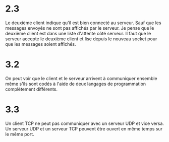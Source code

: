 # 2.3

Le deuxième client indique qu'il est bien connecté au serveur.
Sauf que les messages envoyés ne sont pas affichés par le serveur.
Je pense que le deuxième client est dans une liste d'attente côté serveur.
Il faut que le serveur accepte le deuxième client et lise depuis le nouveau socket pour que les messages soient affichés.

# 3.2

On peut voir que le client et le serveur arrivent à communiquer ensemble même s'ils sont codés à l'aide de deux langages de programmation complètement différents.

# 3.3

Un client TCP ne peut pas communiquer avec un serveur UDP et vice versa.
Un serveur UDP et un serveur TCP peuvent être ouvert en même temps sur le même port.
